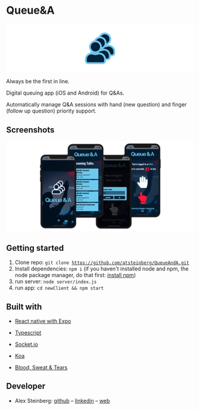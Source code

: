 # Queue&A

<img src="./readme-images/logo.png" alt="logoBlue" />

Always be the first in line.

Digital queuing app (iOS and Android) for Q&As.

Automatically manage Q&A sessions with hand (new question) and finger (follow up question) priority support.

## Screenshots

<img src="./readme-images/screenshots.png" alt="screenshots" />

## Getting started

1. Clone repo: <code>git clone https://github.com/atsteinberg/QueueAndA.git</code>
2. Install dependencies: <code>npm i</code> (if you haven't installed node and npm, the node package manager, do that first: [install npm](https://www.npmjs.com/get-npm))
3. run server: <code>node server/index.js</code>
4. run app: <code>cd newClient && npm start</code>

## Built with

- [React native with Expo](https://reactnative.dev/)

- [Typescript](https://www.typescriptlang.org/)

- [Socket.io](https://socket.io/)

- [Koa](https://koajs.com/)

- [Blood, Sweat & Tears](https://bloodsweatandtears.com/)

## Developer

- Alex Steinberg: [github](https://github.com/atsteinberg) – [linkedin](www.linkedin.com/in/atsteinberg) – [web](https://atsteinberg.github.io)
